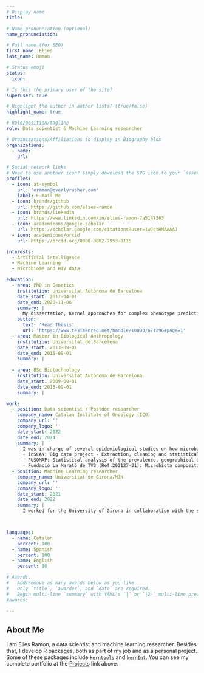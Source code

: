 ```yaml
---
# Display name
title:

# Name pronunciation (optional)
name_pronunciation:

# Full name (for SEO)
first_name: Elies
last_name: Ramon

# Status emoji
status:
  icon: 

# Is this the primary user of the site?
superuser: true

# Highlight the author in author lists? (true/false)
highlight_name: true

# Role/position/tagline
role: Data scientist & Machine Learning researcher

# Organizations/Affiliations to display in Biography blox
organizations:
  - name: 
    url:

# Social network links
# Need to use another icon? Simply download the SVG icon to your `assets/media/icons/` folder.
profiles:
  - icon: at-symbol
    url: 'eramon@everlyrusher.com'
    label: E-mail Me
  - icon: brands/github
    url: https://github.com/elies-ramon
  - icon: brands/linkedin
    url: https://www.linkedin.com/in/elies-ramon-7a5147363
  - icon: academicons/google-scholar
    url: https://scholar.google.com/citations?user=1wJctHMAAAAJ
  - icon: academicons/orcid
    url: https://orcid.org/0000-0002-7953-8115

interests:
  - Artificial Intelligence
  - Machine Learning
  - Microbiome and HIV data

education:
  - area: PhD in Genetics
    institution: Universitat Autònoma de Barcelona
    date_start: 2017-04-01
    date_end: 2020-11-06
    summary: |
      My dissertation, Kernel approaches for complex phenotype prediction, was focused on optimizing supervised and unsupervised machine learning methods for biological problems, especially regarding HIV drug resistance and metagenomics analysis. Presented a paper at the 'IWBBIO 2019' conference, and my contributions were published in 2 peer-reviewed Q1 journals.
    button:
      text: 'Read Thesis'
      url: 'https://www.tesisenred.net/handle/10803/671296#page=1'
  - area: Master in Biological Anthropology
    institution: Universitat de Barcelona
    date_start: 2013-09-01
    date_end: 2015-09-01
    summary: |
      
  - area: BSc Biotechnology
    institution: Universitat Autònoma de Barcelona
    date_start: 2009-09-01
    date_end: 2013-09-01
    summary: |

work:
  - position: Data scientist / Postdoc researcher
    company_name: Catalan Institute of Oncology (ICO)
    company_url: ''
    company_logo: ''
    date_start: 2022
    date_end: 2024
    summary: |
      I was in charge of several epidemiological studies on how microbiome and previous diseases influence the risk of cancer. My role entailed mentoring our Ph.D. students and performing statistical analyses and classical machine learning approaches, for the following projects:
      - inSCAN: Big data project - Extraction, cleaning and statistical analysis of the PADRIS dataset (electronic health records from 150000 cancer cases diagnosed in Catalonia between 2012-2017, plus 1.5 million matched controls).
      - FUSOMAP: Statistical analysis of the prevalence, geographical distribution, and prognostic risk of F. nucleatum infection.
      - Fundació La Marató de TV3 (Ref.202127-31): Microbiota composition as risk predictor in cancer patients infected with COVID.
  - position: Machine Learning researcher
    company_name: Universitat de Girona/MJN
    company_url: ''
    company_logo: ''
    date_start: 2021
    date_end: 2022
    summary: |
      I worked for the University of Girona in collaboration with the start-up MJN. Our goal was prototyping a support device for early monitoring and detection of Alzheimer. We used Python to train machine learning models from EEG time series data.



languages:
  - name: Catalan
    percent: 100
  - name: Spanish
    percent: 100
  - name: English
    percent: 80

# Awards.
#   Add/remove as many awards below as you like.
#   Only `title`, `awarder`, and `date` are required.
#   Begin multi-line `summary` with YAML's `|` or `|2-` multi-line prefix and indent 2 spaces below.
#awards:

---
```


## About Me

I am Elies Ramon, a data scientist and machine learning researcher.  Besides that, I develop R packages, both as part of my job and as a personal project. Some of these packages include [`kerntools`](https://elies-ramon.github.io/kerntools/) and [`kernInt`](https://github.com/elies-ramon/kernInt). You can see my complete portfolio at the [Projects](/projects) link above.